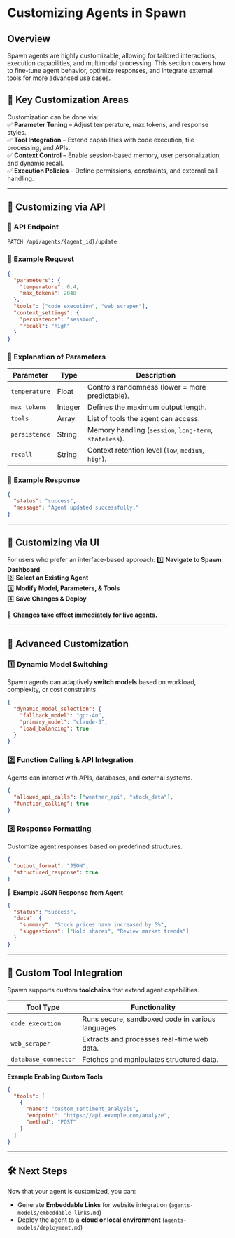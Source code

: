 # Customizing Agents in Spawn

## **Overview**

Spawn agents are highly customizable, allowing for tailored interactions, execution capabilities, and multimodal processing. This section covers how to fine-tune agent behavior, optimize responses, and integrate external tools for more advanced use cases.

## **🔹 Key Customization Areas**

Customization can be done via:  
✅ **Parameter Tuning** – Adjust temperature, max tokens, and response styles.  
✅ **Tool Integration** – Extend capabilities with code execution, file processing, and APIs.  
✅ **Context Control** – Enable session-based memory, user personalization, and dynamic recall.  
✅ **Execution Policies** – Define permissions, constraints, and external call handling.

---

## **🚀 Customizing via API**

### **📌 API Endpoint**

```http
PATCH /api/agents/{agent_id}/update
```

### **📌 Example Request**

```json
{
  "parameters": {
    "temperature": 0.4,
    "max_tokens": 2048
  },
  "tools": ["code_execution", "web_scraper"],
  "context_settings": {
    "persistence": "session",
    "recall": "high"
  }
}
```

### **🔹 Explanation of Parameters**

| Parameter     | Type    | Description                                            |
| ------------- | ------- | ------------------------------------------------------ |
| `temperature` | Float   | Controls randomness (lower = more predictable).        |
| `max_tokens`  | Integer | Defines the maximum output length.                     |
| `tools`       | Array   | List of tools the agent can access.                    |
| `persistence` | String  | Memory handling (`session`, `long-term`, `stateless`). |
| `recall`      | String  | Context retention level (`low`, `medium`, `high`).     |

### **📌 Example Response**

```json
{
  "status": "success",
  "message": "Agent updated successfully."
}
```

---

## **🔹 Customizing via UI**

For users who prefer an interface-based approach:
1️⃣ **Navigate to Spawn Dashboard**  
2️⃣ **Select an Existing Agent**  
3️⃣ **Modify Model, Parameters, & Tools**  
4️⃣ **Save Changes & Deploy**

📌 **Changes take effect immediately for live agents.**

---

## **🔹 Advanced Customization**

### **1️⃣ Dynamic Model Switching**

Spawn agents can adaptively **switch models** based on workload, complexity, or cost constraints.

```json
{
  "dynamic_model_selection": {
    "fallback_model": "gpt-4o",
    "primary_model": "claude-3",
    "load_balancing": true
  }
}
```

### **2️⃣ Function Calling & API Integration**

Agents can interact with APIs, databases, and external systems.

```json
{
  "allowed_api_calls": ["weather_api", "stock_data"],
  "function_calling": true
}
```

### **3️⃣ Response Formatting**

Customize agent responses based on predefined structures.

```json
{
  "output_format": "JSON",
  "structured_response": true
}
```

📌 **Example JSON Response from Agent**

```json
{
  "status": "success",
  "data": {
    "summary": "Stock prices have increased by 5%",
    "suggestions": ["Hold shares", "Review market trends"]
  }
}
```

---

## **🔹 Custom Tool Integration**

Spawn supports custom **toolchains** that extend agent capabilities.

| Tool Type            | Functionality                                     |
| -------------------- | ------------------------------------------------- |
| `code_execution`     | Runs secure, sandboxed code in various languages. |
| `web_scraper`        | Extracts and processes real-time web data.        |
| `database_connector` | Fetches and manipulates structured data.          |

**Example Enabling Custom Tools**

```json
{
  "tools": [
    {
      "name": "custom_sentiment_analysis",
      "endpoint": "https://api.example.com/analyze",
      "method": "POST"
    }
  ]
}
```

---

## **🛠️ Next Steps**

Now that your agent is customized, you can:

- Generate **Embeddable Links** for website integration (`agents-models/embeddable-links.md`)
- Deploy the agent to a **cloud or local environment** (`agents-models/deployment.md`)
